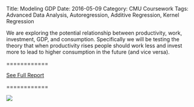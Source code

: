 Title: Modeling GDP
Date: 2016-05-09
Category: CMU Coursework
Tags: Advanced Data Analysis, Autoregression, Additive Regression, Kernel Regression

We are exploring the potential relationship between productivity, work,
investment, GDP, and consumption. Specifically we will be testing the
theory that when productivity rises people should work less and invest
more to lead to higher consumption in the future (and vice versa).

============

[See Full Report]({filename}/images/36402Final_Exam.pdf)

============


![]({filename}images/unnamed-chunk-2-1.png)
